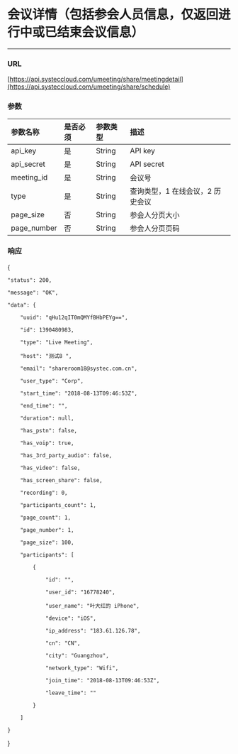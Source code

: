 # 会议详情（包括参会人员信息，仅返回进行中或已结束会议信息）

---

### URL

[https://api.systeccloud.com/umeeting/share/meetingdetail](https://api.systeccloud.com/umeeting/share/schedule)

### 参数

| 参数名称 | 是否必须 | 参数类型 | 描述 |
| :--- | :--- | :--- | :--- |
| api\_key | 是 | String | API key |
| api\_secret | 是 | String | API secret |
| meeting\_id | 是 | String | 会议号 |
| type | 是 | String | 查询类型，1 在线会议，2 历史会议 |
| page\_size | 否 | String | 参会人分页大小 |
| page\_number | 否 | String | 参会人分页页码 |

### 响应

{

```
"status": 200,

"message": "OK",

"data": {

    "uuid": "qHu12qIT0mQMYfBHbPEYg==",

    "id": 1390480983,

    "type": "Live Meeting",

    "host": "测试8 ",

    "email": "shareroom18@systec.com.cn",

    "user_type": "Corp",

    "start_time": "2018-08-13T09:46:53Z",

    "end_time": "",

    "duration": null,

    "has_pstn": false,

    "has_voip": true,

    "has_3rd_party_audio": false,

    "has_video": false,

    "has_screen_share": false,

    "recording": 0,

    "participants_count": 1,

    "page_count": 1,

    "page_number": 1,

    "page_size": 100,

    "participants": [

        {

            "id": "",

            "user_id": "16778240",

            "user_name": "叶大红的 iPhone",

            "device": "iOS",

            "ip_address": "183.61.126.78",

            "cn": "CN",

            "city": "Guangzhou",

            "network_type": "Wifi",

            "join_time": "2018-08-13T09:46:53Z",

            "leave_time": ""

        }

    ]

}
```

}

